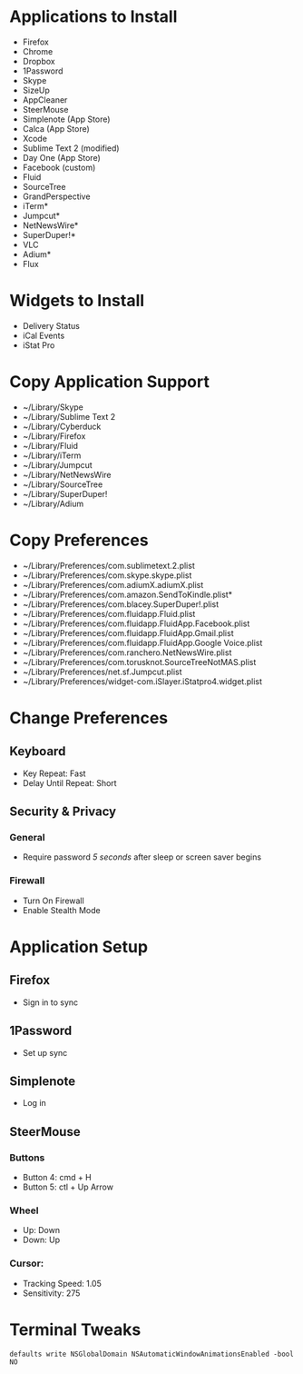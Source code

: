 # Applications to Install
* Firefox
* Chrome
* Dropbox
* 1Password
* Skype
* SizeUp
* AppCleaner
* SteerMouse
* Simplenote (App Store)
* Calca (App Store)
* Xcode
* Sublime Text 2 (modified)
* Day One (App Store)
* Facebook (custom)
* Fluid
* SourceTree
* GrandPerspective
* iTerm*
* Jumpcut*
* NetNewsWire*
* SuperDuper!*
* VLC
* Adium*
* Flux

# Widgets to Install
* Delivery Status
* iCal Events
* iStat Pro

# Copy Application Support
* ~/Library/Skype
* ~/Library/Sublime Text 2
* ~/Library/Cyberduck
* ~/Library/Firefox
* ~/Library/Fluid
* ~/Library/iTerm
* ~/Library/Jumpcut
* ~/Library/NetNewsWire
* ~/Library/SourceTree
* ~/Library/SuperDuper!
* ~/Library/Adium

# Copy Preferences
* ~/Library/Preferences/com.sublimetext.2.plist
* ~/Library/Preferences/com.skype.skype.plist
* ~/Library/Preferences/com.adiumX.adiumX.plist
* ~/Library/Preferences/com.amazon.SendToKindle.plist*
* ~/Library/Preferences/com.blacey.SuperDuper!.plist
* ~/Library/Preferences/com.fluidapp.Fluid.plist
* ~/Library/Preferences/com.fluidapp.FluidApp.Facebook.plist
* ~/Library/Preferences/com.fluidapp.FluidApp.Gmail.plist
* ~/Library/Preferences/com.fluidapp.FluidApp.Google Voice.plist
* ~/Library/Preferences/com.ranchero.NetNewsWire.plist
* ~/Library/Preferences/com.torusknot.SourceTreeNotMAS.plist
* ~/Library/Preferences/net.sf.Jumpcut.plist
* ~/Library/Preferences/widget-com.iSlayer.iStatpro4.widget.plist

# Change Preferences
## Keyboard
* Key Repeat: Fast
* Delay Until Repeat: Short

## Security & Privacy
### General
* Require password *5 seconds* after sleep or screen saver begins

### Firewall
* Turn On Firewall
* Enable Stealth Mode

# Application Setup
## Firefox
* Sign in to sync

## 1Password
* Set up sync

## Simplenote
* Log in

## SteerMouse
### Buttons
* Button 4: cmd + H
* Button 5: ctl + Up Arrow

### Wheel
* Up: Down
* Down: Up

### Cursor:
* Tracking Speed: 1.05
* Sensitivity: 275

# Terminal Tweaks

    defaults write NSGlobalDomain NSAutomaticWindowAnimationsEnabled -bool NO


